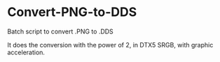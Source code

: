 # Convert-PNG-to-DDS
Batch script to convert .PNG to .DDS


It does the conversion with the power of 2, in DTX5 SRGB, with graphic acceleration.
